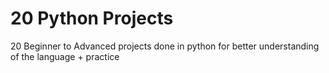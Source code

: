 # 20 Python Projects
20 Beginner to Advanced projects done in python for better understanding of the language + practice
